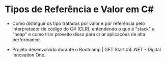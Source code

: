 # Tipos de Referência e Valor em C#

* Como distinguir os tipo tratados por valor e por referência pelo interpretador de código do C# (CLR), entendendo o que é "stack" e "heap" e como tirar proveito disso para criar aplicações de alta performance.

* Projeto desenvolvido durante o Bootcamp | GFT Start #4 .NET - Digital Innovation One.
